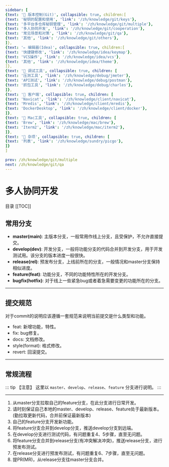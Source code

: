 ```yaml
---
sidebar: [
{text: '🚩 版本控制(Git)', collapsible: true, children:[
{text: '秘钥的配置和使用', 'link': '/zh/knowledge/git/keys'},
{text: '多平台多仓库秘钥管理', 'link': '/zh/knowledge/git/multiple'},
{text: '多人协同开发', 'link': '/zh/knowledge/git/cooperation'},
{text: '常见场景和对策', 'link': '/zh/knowledge/git/qa'},
{text: '其他', 'link': '/zh/knowledge/git/others'},
]},
{text: '✏️ 编辑器(Idea)', collapsible: true, children:[
{text: '快捷键修改', 'link': '/zh/knowledge/idea/keymap'},
{text: 'VCS操作', 'link': '/zh/knowledge/idea/vcs'},
{text: '其他', 'link': '/zh/knowledge/idea/theme'},
]},
{text: '🎁 调试工具', collapsible: true, children: [
{text: '压测工具', 'link': '/zh/knowledge/debug/jmeter'},
{text: 'API测试', 'link': '/zh/knowledge/debug/postman'},
{text: '抓包工具', 'link': '/zh/knowledge/debug/charles'},
]},
{text: '🔭 客户端', collapsible: true, children: [
{text: 'Navicat', 'link': '/zh/knowledge/client/navicat'},
{text: 'Mredis', 'link': '/zh/knowledge/client/mredis'},
{text: 'DockerDesktop', 'link': '/zh/knowledge/client/docker'},
]},
{text: '🍎 Mac工具', collapsible: true, children: [
{text: 'Brew', 'link': '/zh/knowledge/mac/brew'},
{text: 'Iterm2', 'link': '/zh/knowledge/mac/iterm2'},
]},
{text: '🌈 杂项', collapsible: true, children: [
{text: '列表', 'link': '/zh/knowledge/sundry/picgo'},
]}
]

prev: /zh/knowledge/git/multiple
next: /zh/knowledge/git/qa
---
```


# 多人协同开发

目录
[[TOC]]

## 常用分支

- **master(main)**: 主版本分支，一般常用作线上分支，且受保护，不允许直接提交。
- **develop(dev)**: 开发分支，一般将功能分支的代码合并到开发分支，用于开发测试用。该分支的版本进度一般很快。
- **release(rel)**: 预发布分支，上线前所在的分支，一般情况和master分支保持相似进度。
- **feature(feat)**: 功能分支，不同的功能特性所在的开发分支。
- **bugfix(hotfix)**: 对于线上一些紧急bug或者着急需要变更的功能所在的分支。

---

## 提交规范

对于commit的说明应该遵循一套规范来说明当前提交是什么类型和功能。

- feat: 新增功能，特性。
- fix: bug修复。
- docs: 文档修改。
- style(format): 格式修改。
- revert: 回滚提交。

---

## 常规流程

::: tip 【注意】
这里以 `master`、`develop`、`release`、`feature` 分支进行说明。
:::

---

1. 从master分支拉取自己的feature分支，在此分支进行日常开发。
2. 请时刻保证自己本地的master、develop、release、feature处于最新版本。(勤拉取更新代码，合并前保证最新版本)
3. 自己的feature分支开发新功能。
4. 将feature分支合并到develop分支，推送develop分支到远端。
5. 在develop分支进行测试代码，有问题重复4、5步骤，直至无问题。
6. 将feature分支合并到release分支(有冲突解决冲突)，推送release分支，进行预发布测试。
7. 在release分支进行预发布测试，有问题重复6、7步骤，直至无问题。
8. 提PR(MR)，从release分支往master分支合并。
